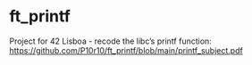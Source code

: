 # ft_printf
Project for 42 Lisboa - recode the libc’s printf function:
https://github.com/P10r10/ft_printf/blob/main/printf_subject.pdf
